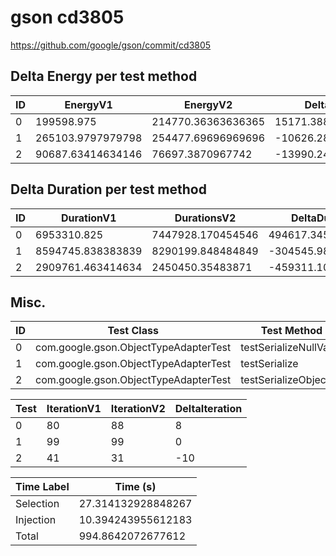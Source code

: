 # gson cd3805


https://github.com/google/gson/commit/cd3805



## Delta Energy per test method


| ID | EnergyV1 | EnergyV2 | DeltaEnergy | σV1 | σV2 |
| --- | --- | --- | --- | --- | --- |
| 0 | 199598.975 | 214770.36363636365 | 15171.388636363641 | 107014.32660361125 | 100137.74583328865 |
| 1 | 265103.9797979798 | 254477.69696969696 | -10626.282828282856 | 99745.47476654583 | 92782.93210079808 |
| 2 | 90687.63414634146 | 76697.3870967742 | -13990.24704956726 | 71801.97944304407 | 63701.66395389776 |

## Delta Duration per test method


| ID | DurationV1 | DurationsV2 | DeltaDuration |
| --- | --- | --- | --- |
| 0 | 6953310.825 | 7447928.170454546 | 494617.3454545457 |
| 1 | 8594745.838383839 | 8290199.848484849 | -304545.9898989899 |
| 2 | 2909761.463414634 | 2450450.35483871 | -459311.1085759243 |

## Misc.

| ID | Test Class | Test Method |
| --- | --- | --- |
| 0 | com.google.gson.ObjectTypeAdapterTest | testSerializeNullValue |
| 1 | com.google.gson.ObjectTypeAdapterTest | testSerialize |
| 2 | com.google.gson.ObjectTypeAdapterTest | testSerializeObject |




| Test | IterationV1 | IterationV2 | DeltaIteration |
| --- | --- | --- | --- |
| 0 | 80 | 88 | 8 |
| 1 | 99 | 99 | 0 |
| 2 | 41 | 31 | -10 |



| Time Label | Time (s) |
| --- | --- |
| Selection | 27.314132928848267 |
| Injection | 10.394243955612183 |
| Total | 994.8642072677612 |


